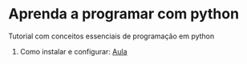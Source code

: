 # Aprenda a programar com python

Tutorial com conceitos essenciais de programação em python

1. Como instalar e configurar: [Aula](https://github.com/obrunodev/aprenda-python/blob/main/Iniciantes/InstalandoALinguagem.md)